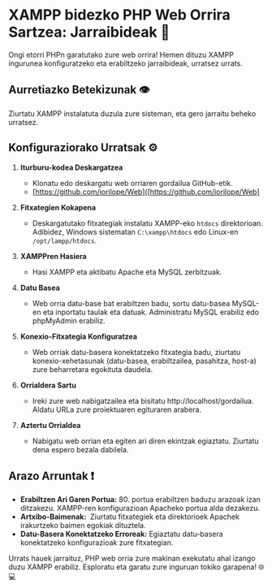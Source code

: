 # XAMPP bidezko PHP Web Orrira Sartzea: Jarraibideak 🚀

Ongi etorri PHPn garatutako zure web orrira! Hemen dituzu XAMPP ingurunea konfiguratzeko eta erabiltzeko jarraibideak, urratsez urrats.

## Aurretiazko Betekizunak 👁

Ziurtatu XAMPP instalatuta duzula zure sisteman, eta gero jarraitu beheko urratsez.

## Konfiguraziorako Urratsak ⚙

1. **Iturburu-kodea Deskargatzea**
    
    - Klonatu edo deskargatu web orriaren gordailua GitHub-etik.
    - [https://github.com/iorilope/Web]([https://github.com/iorilope/Web]
2. **Fitxategien Kokapena**
    
    - Deskargatutako fitxategiak instalatu XAMPP-eko `htdocs` direktorioan. Adibidez, Windows sistematan `C:\xampp\htdocs` edo Linux-en `/opt/lampp/htdocs`.
3. **XAMPPren Hasiera**
    
    - Hasi XAMPP eta aktibatu Apache eta MySQL zerbitzuak.
4. **Datu Basea**
    
    - Web orria datu-base bat erabiltzen badu, sortu datu-basea MySQL-en eta inportatu taulak eta datuak. Administratu MySQL erabiliz edo phpMyAdmin erabiliz.
5. **Konexio-Fitxategia Konfiguratzea**
    
    - Web orriak datu-basera konektatzeko fitxategia badu, ziurtatu konexio-xehetasunak (datu-basea, erabiltzailea, pasahitza, host-a) zure beharretara egokituta daudela.
6. **Orrialdera Sartu**
    
    - Ireki zure web nabigatzailea eta bisitatu http://localhost/gordailua. Aldatu URLa zure proiektuaren egituraren arabera.
7. **Aztertu Orrialdea**
    
    - Nabigatu web orrian eta egiten ari diren ekintzak egiaztatu. Ziurtatu dena espero bezala dabilela.

## Arazo Arruntak ❗

- **Erabiltzen Ari Garen Portua:** 80. portua erabiltzen baduzu arazoak izan ditzakezu. XAMPP-ren konfigurazioan Apacheko portua alda dezakezu.
- **Artxibo-Baimenak:**  Ziurtatu fitxategiek eta direktorioek Apachek irakurtzeko baimen egokiak dituztela.
- **Datu-Basera Konektatzeko Erroreak:** Egiaztatu datu-basera konektatzeko konfigurazioak zure fitxategian.

Urrats hauek jarraituz, PHP web orria zure makinan exekutatu ahal izango duzu XAMPP erabiliz. Esploratu eta garatu zure inguruan tokiko garapena! 🌐💻
